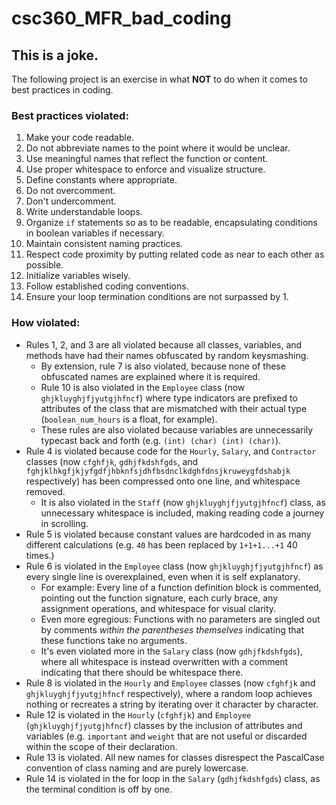 # csc360_MFR_bad_coding

## This is a joke.
The following project is an exercise in what **NOT** to do when it comes to best practices in coding.

### Best practices violated:
1. Make your code readable.
2. Do not abbreviate names to the point where it would be unclear.
3. Use meaningful names that reflect the function or content.
4. Use proper whitespace to enforce and visualize structure.
5. Define constants where appropriate.
6. Do not overcomment.
7. Don't undercomment.
8. Write understandable loops.
9. Organize `if` statements so as to be readable, encapsulating conditions in boolean variables if necessary.
10. Maintain consistent naming practices.
11. Respect code proximity by putting related code as near to each other as possible.
12. Initialize variables wisely.
13. Follow established coding conventions.
14. Ensure your loop termination conditions are not surpassed by 1.

### How violated:
- Rules 1, 2, and 3 are all violated because all classes, variables, and methods have had their names obfuscated by random keysmashing.
   - By extension, rule 7 is also violated, because none of these obfuscated names are explained where it is required.
   - Rule 10 is also violated in the `Employee` class (now `ghjkluyghjfjyutgjhfncf`) where type indicators are prefixed to attributes of the class that are mismatched with their actual type (`boolean_num_hours` is a float, for example).
   - These rules are also violated because variables are unnecessarily typecast back and forth (e.g. `(int) (char) (int) (char)`).
- Rule 4 is violated because code for the `Hourly`, `Salary`, and `Contractor` classes (now `cfghfjk`, `gdhjfkdshfgds`, and `fghjklhkgfjkjyfgdfjhbknfsjdhfbsdnclkdghfdnsjkruweygfdshabjk` respectively) has been compressed onto one line, and whitespace removed.
   - It is also violated in the `Staff` (now `ghjkluyghjfjyutgjhfncf`) class, as unnecessary whitespace is included, making reading code a journey in scrolling.
- Rule 5 is violated because constant values are hardcoded in as many different calculations (e.g. `40` has been replaced by `1+1+1...+1` 40 times.)
- Rule 6 is violated in the `Employee` class (now `ghjkluyghjfjyutgjhfncf`) as every single line is overexplained, even when it is self explanatory.
   - For example: Every line of a function definition block is commented, pointing out the function signature, each curly brace, any assignment operations, and whitespace for visual clarity.
   - Even more egregious: Functions with no parameters are singled out by comments _within the parentheses themselves_ indicating that these functions take no arguments.
   - It's even violated more in the `Salary` class (now `gdhjfkdshfgds`), where all whitespace is instead overwritten with a comment indicating that there should be whitespace there.
- Rule 8 is violated in the `Hourly` and `Employee` classes (now `cfghfjk` and `ghjkluyghjfjyutgjhfncf` respectively), where a random loop achieves nothing or recreates a string by iterating over it character by character.
- Rule 12 is violated in the `Hourly` (`cfghfjk`) and `Employee` (`ghjkluyghjfjyutgjhfncf`) classes by the inclusion of attributes and variables (e.g. `important` and `weight` that are not useful or discarded within the scope of their declaration.
- Rule 13 is violated. All new names for classes disrespect the PascalCase convention of class naming and are purely lowercase.
- Rule 14 is violated in the for loop in the `Salary` (`gdhjfkdshfgds`) class, as the terminal condition is off by one.
